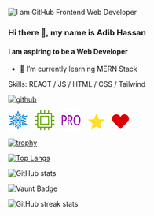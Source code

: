 ![I am GitHub Frontend Web Developer](https://media.licdn.com/dms/image/v2/D4E16AQFjCTimWCAdxw/profile-displaybackgroundimage-shrink_350_1400/B4EZhVusFCGcAY-/0/1753784961118?e=1756944000&v=beta&t=4d1wQSo3zjJNH7olzrSPkI5WEJybVLwg0Ph_dtkWTDs)

### Hi there 👋, my name is Adib Hassan

#### I am aspiring to be a Web Developer


- 🌱 I’m currently learning MERN Stack 

Skills: REACT / JS / HTML / CSS / Tailwind 


[<img src='https://cdn.jsdelivr.net/npm/simple-icons@3.0.1/icons/github.svg' alt='github' height='40'>](https://github.com/codebyadib)  

<a href='https://archiveprogram.github.com/'><img src='https://raw.githubusercontent.com/acervenky/animated-github-badges/master/assets/acbadge.gif' width='40' height='40'></a> <a href='https://docs.github.com/en/developers'><img src='https://raw.githubusercontent.com/acervenky/animated-github-badges/master/assets/devbadge.gif' width='40' height='40'></a> <a href='https://github.com/pricing'><img src='https://raw.githubusercontent.com/acervenky/animated-github-badges/master/assets/pro.gif' width='40' height='40'></a> <a href='https://stars.github.com/'><img src='https://raw.githubusercontent.com/acervenky/animated-github-badges/master/assets/starbadge.gif' width='35' height='35'></a> <a href='https://docs.github.com/en/github/supporting-the-open-source-community-with-github-sponsors'><img src='https://raw.githubusercontent.com/acervenky/animated-github-badges/master/assets/sponsorbadge.gif' width='35' height='35'></a> 

[![trophy](https://github-profile-trophy.vercel.app/?username=codebyadib)](https://github.com/ryo-ma/github-profile-trophy)

[![Top Langs](https://github-readme-stats.vercel.app/api/top-langs/?username=codebyadib)](https://github.com/anuraghazra/github-readme-stats)

![GitHub stats](https://github-readme-stats.vercel.app/api?username=codebyadib&show_icons=true&count_private=true)  

![Vaunt Badge](https://api.vaunt.dev/v1/github/entities/codebyadib/contributions?format=svg&private=true)  


![GitHub streak stats](https://streak-stats.demolab.com/?user=codebyadib)  

